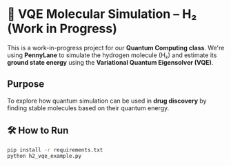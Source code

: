 # 🧪 VQE Molecular Simulation – H₂ (Work in Progress)

This is a work-in-progress project for our **Quantum Computing class**. We're using **PennyLane** to simulate the hydrogen molecule (H₂) and estimate its **ground state energy** using the **Variational Quantum Eigensolver (VQE)**.

## Purpose

To explore how quantum simulation can be used in **drug discovery** by finding stable molecules based on their quantum energy.

## 🛠️ How to Run

```bash
pip install -r requirements.txt
python h2_vqe_example.py
